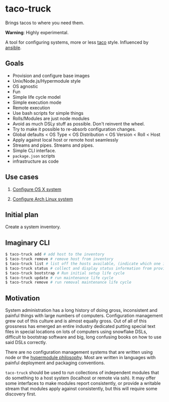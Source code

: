 # taco-truck

Brings tacos to where you need them.

**Warning**: Highly experimental.

A tool for configuring systems, more or less [taco](https://github.com/maxogden/taco) style.  Influenced by [ansible](http://www.ansible.com/).

## Goals

- Provision and configure base images
- Unix/Node.js/Hypermodule style
- OS agnostic
- Fun
- Simple life cycle model
- Simple execution mode
- Remote execution
- Use bash scripts for simple things
- Rolls/Modules are just node modules
- Avoid as much DSLy stuff as possible. Don't reinvent the wheel.
- Try to make it possible to re-absorb configuration changes.
- Global defaults < OS Type < OS Distribution < OS Version < Roll < Host
- Apply against local host or remote host seamlessly
- Streams and pipes.  Streams and pipes.
- Simple CLI interface.
- `package.json` scripts
- infrastructure as code

## Use cases

1. [Configure OS X system](https://github.com/bcomnes/ansible-dotfiles)

2. [Configure Arch Linux system](https://github.com/bcomnes/ansible-arch-raspi)

## Initial plan

Create a system inventory.

## Imaginary CLI

```sh
$ taco-truck add # add host to the inventory
$ taco-truck remove # remove host from inventory
$ taco-truck list # list off the hosts available, (indicate which one is localhost)
$ taco-truck status # collect and display status information from providers
$ taco-truck bootstrap # Run initial setup life cycle
$ taco-truck update # run maintenance life cycle
$ taco-truck remove # run removal maintenance life cycle
```

## Motivation

System administration has a long history of doing gross, inconsistent and painful things with large numbers of computers.  Configuration management grew out of this culture and is almost equally gross.  Out of all of this grossness has emerged an entire industry dedicated putting special text files in special locations on lots of computers using snowflake DSLs, difficult to bootstrap software and big, long confusing books on how to use said DSLs correctly.

There are no configuration management systems that are written using node or the [hypermodule philosophy](http://substack.net/how_I_write_modules).  Most are written in languages with painful deployment and packaging conventions.

`taco-truck` should be used to run collections of independent modules that do something to a host system (localhost or remote via ssh).  It may offer some interfaces to make modules report consistently, or provide a writable stream that modules apply against consistently, but this will require some discovery first.


